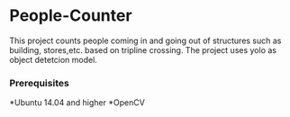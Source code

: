 # People-Counter
This project counts people coming in and going out of structures such as building, stores,etc. based on tripline crossing. The project uses yolo as object detetcion model.

### Prerequisites
*Ubuntu 14.04 and higher
*OpenCV 

